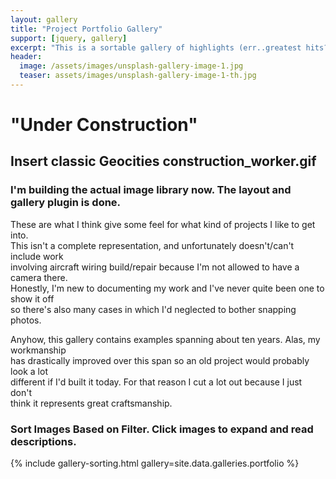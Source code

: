 ```yaml
---
layout: gallery
title: "Project Portfolio Gallery"
support: [jquery, gallery]
excerpt: "This is a sortable gallery of highlights (err..greatest hits?) of my past work."
header:
  image: /assets/images/unsplash-gallery-image-1.jpg
  teaser: assets/images/unsplash-gallery-image-1-th.jpg
---
```


# "Under Construction"
## Insert classic Geocities construction_worker.gif
### I'm building the actual image library now. The layout and gallery plugin is done.

<p>These are what I think give some feel for what kind of projects I like to get into.<br />
This isn't a complete representation, and unfortunately doesn't/can't include work<br />
involving aircraft wiring build/repair because I'm not allowed to have a camera there.<br />
Honestly, I'm new to documenting my work and I've never quite been one to show it off<br />
so there's also many cases in which I'd neglected to bother snapping photos.</p>

<p>Anyhow, this gallery contains examples spanning about ten years. Alas, my workmanship<br />
has drastically improved over this span so an old project would probably look a lot<br />
different if I'd built it today. For that reason I cut a lot out because I just don't<br />
think it represents great craftsmanship.</p>

### Sort Images Based on Filter. Click images to expand and read descriptions.
<div class="isotope-lightgallery">
<div class="gallery-margins-override">
{% include gallery-sorting.html gallery=site.data.galleries.portfolio %}
</div>
</div>
